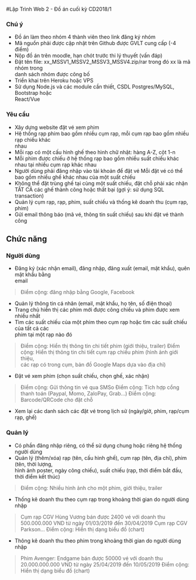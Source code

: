 #Lập Trình Web	2	- Đồ án	cuối	kỳ CD2018/1
### Chú	ý
- Đồ án	làm	theo	nhóm	4	thành	viên	theo	link	đăng	ký	nhóm
- Mã	nguồn	phải	được	cập	nhật	trên	Github	được	GVLT	cung	cấp	(-4	điểm)
- Nộp	đồ án	trên	moodle,	hạn	chót	trước	thi	lý	thuyết	(vấn	đáp)
- Đặt	tên	file:	xx_MSSV1_MSSV2_MSSV3_MSSV4.zip/rar trong	đó	xx là	mã	nhóm	trong	
danh	sách	nhóm	được	công	bố
- Triển	khai	trên	Heroku	hoặc	VPS
- Sử dụng	Node.js	và	các	module	cần	thiết,	CSDL	Postgres/MySQL,	Bootstrap hoặc	
React/Vue

### Yêu	cầu
- Xây	dựng	website	đặt	vé	xem	phim
- Hệ thống	rạp	phim	bao	gồm	nhiều	cụm	rạp,	mỗi	cụm	rạp	bao	gồm	nhiều	rạp	chiếu	khác	
nhau
- Mỗi	rạp	có	một	cấu	hình	ghế theo	hình	chữ nhật:	hàng	A-Z,	cột	1-n
- Mỗi	phim	được	chiếu	ở hệ thống	rạp	bao	gồm	nhiều	suất	chiếu	khác	nhau	tại	nhiều	cụm	
rạp	khác nhau
- Người	dùng	phải	đăng	nhập	vào	tài	khoản	để đặt	vé
 Mỗi	đặt	vé	có	thể bao	gồm	nhiều	ghế khác	nhau	của	một	suất	chiếu
- Không	thể đặt trùng	ghế tại	cùng	một	suất	chiếu,	đặt	chỗ phải	xác	nhận	TẤT	CẢ các	ghế
thành	công	hoặc	thất	bại (gợi	ý:	sử dụng	SQL	transaction)
- Quản	lý	cụm	rạp,	rạp,	phim,	suất	chiếu	và	thống	kê	doanh	thu	(cụm	rạp,	phim)
- Gửi	email	thông	báo	(mã	vé,	thông	tin	suất	chiếu)	sau	khi	đặt	vé	thành	công
## Chức	năng
### Người	dùng
- Đăng	ký (xác	nhận	email),	đăng	nhập,	đăng	xuất	(email,	mật	khẩu),	quên	mật	khẩu	bằng	
email
> Điểm	cộng:	đăng	nhập	bằng	Google,	Facebook
- Quản	lý	thông	tin	cá	nhân	(email,	mật	khẩu,	họ tên,	số điện	thoại)
- Trang	chủ hiển	thị các	phim	mới	được	công	chiếu và	phim	được	xem	nhiều	nhất
- Tìm	các suất	chiếu	của	một	phim	theo	cụm	rạp	hoặc	tìm	các	suất	chiếu	của	tất	cả các	
phim	tại	một	rạp	nào	đó
> Điểm	cộng:	Hiển	thị thông	tin	chi	tiết	phim	(giới	thiệu,	trailer)
> Điểm	cộng:	Hiển	thị thông	tin	chi	tiết	cụm	rạp chiếu	phim	(hình	ảnh	giới	thiệu,	
các	rạp	có	trong	cụm,	bản	đồ Google	Maps dựa	vào	địa	chỉ)
- Đặt	vé	xem	phim (chọn	suất	chiếu,	chọn	ghế,	xác	nhận)
> Điểm	cộng:	Gửi	thông	tin	vé	qua	SMSo Điểm	cộng:	Tích	hợp	cổng	thanh	toán (Paypal,	Momo,	ZaloPay,	Grab…)
> Điểm	cộng:	Barcode/QRCode cho	đặt	chỗ
- Xem	lại	các	danh	sách	các	đặt	vé	trong	lịch	sử (ngày/giờ,	phim,	rạp/cụm	rạp,	ghế)
### Quản	lý
- Có	phần	đăng	nhập	riêng,	có	thể sử dụng	chung	hoặc	riêng	hệ thống	người	dùng
- Quản	lý	(thêm/xóa)	rạp (tên,	cấu	hình	ghế),	cụm	rạp (tên,	địa	chỉ),	phim (tên,	thời	lượng,	
hình	ảnh	poster,	ngày	công	chiếu),	suất	chiếu (rạp,	thời	điểm	bắt	đầu,	thời	điểm	kết	
thúc)
> Điểm	cộng:	Nhiều	hình	ảnh	cho	một	phim, giới	thiệu, trailer
- Thống	kê	doanh	thu	theo	cụm	rạp trong	khoảng	thời	gian	do	người	dùng	nhập
> Cụm	rạp	CGV	Hùng	Vương	bán	được	2400	vé	với	doanh	thu	500.000.000	VND	từ
ngày	01/03/2019 đến	30/04/2019
> Cụm	rạp	CGV	Parkson…
> Điểm	cộng:	Hiển	thị dạng	biểu	đồ (chart)
- Thông	kê	doanh	thu	theo	phim trong	khoảng	thời	gian	do	người	dùng	nhập
> Phim	Avenger:	Endgame	bán	được	50000	vé	với	doanh	thu	20.000.000.000	VND	
từ ngày	25/04/2019 đến	10/05/2019
> Điểm	cộng:	Hiển	thị dạng	biểu	đồ (chart)
